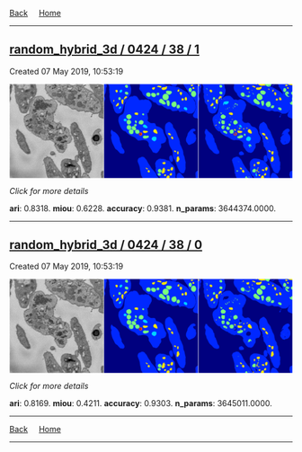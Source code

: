 
[Back](..)&nbsp;&nbsp;&nbsp;&nbsp;&nbsp;[Home](https://leapmanlab.github.io/snapshots)

---

<div class="summary"><a href="1"><h2>random_hybrid_3d / 0424 / 38 / 1</h2></a><p>Created 07 May 2019, 10:53:19
</p><a href="1"><img src="1/media/summary.png" align="center"></a><p>
<i>Click for more details</i>
</p></div>

**ari**: 0.8318. **miou**: 0.6228. **accuracy**: 0.9381. **n_params**: 3644374.0000. 

---

<div class="summary"><a href="0"><h2>random_hybrid_3d / 0424 / 38 / 0</h2></a><p>Created 07 May 2019, 10:53:19
</p><a href="0"><img src="0/media/summary.png" align="center"></a><p>
<i>Click for more details</i>
</p></div>

**ari**: 0.8169. **miou**: 0.4211. **accuracy**: 0.9303. **n_params**: 3645011.0000. 

---

[Back](..)&nbsp;&nbsp;&nbsp;&nbsp;&nbsp;[Home](https://leapmanlab.github.io/snapshots)

---
